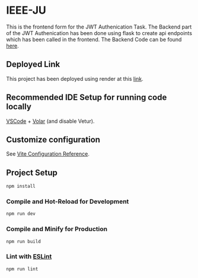 # IEEE-JU

This is the frontend form for the JWT Authenication Task.
The Backend part of the JWT Authenication has been done using flask to create api endpoints which has been called in the frontend.
The Backend Code can be found [here](https://github.com/ArkaDutta-Maker/Backend-JWT).

## Deployed Link

This project has been deployed using render at this [link](https://frontend-form-2vk3.onrender.com/).

## Recommended IDE Setup for running code locally

[VSCode](https://code.visualstudio.com/) + [Volar](https://marketplace.visualstudio.com/items?itemName=Vue.volar) (and disable Vetur).

## Customize configuration

See [Vite Configuration Reference](https://vitejs.dev/config/).

## Project Setup

```sh
npm install
```

### Compile and Hot-Reload for Development

```sh
npm run dev
```

### Compile and Minify for Production

```sh
npm run build
```

### Lint with [ESLint](https://eslint.org/)

```sh
npm run lint
```
